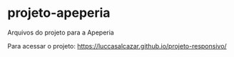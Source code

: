 # projeto-apeperia
Arquivos do projeto para a Apeperia

Para acessar o projeto: https://luccasalcazar.github.io/projeto-responsivo/
